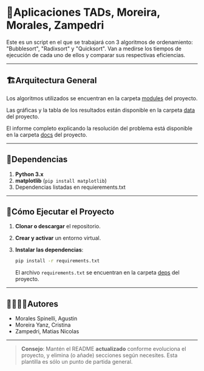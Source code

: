 # 🐍Aplicaciones TADs, Moreira, Morales, Zampedri

Este es un script en el que se trabajará con 3 algoritmos de ordenamiento: "Bubblesort", "Radixsort" y "Quicksort". Van a medirse los tiempos de ejecución de cada uno de ellos y comparar sus respectivas eficiencias.

---
## 🏗Arquitectura General

Los algoritmos utilizados se encuentran en la carpeta [modules](./modules) del proyecto.

Las gráficas y la tabla de los resultados están disponible en la carpeta [data](./data) del proyecto.

El informe completo explicando la resolución del problema está disponible en la carpeta [docs](./docs) del proyecto.

---
## 📑Dependencias

1. **Python 3.x**
2. **matplotlib** (`pip install matplotlib`)
3. Dependencias listadas en requierements.txt

---
## 🚀Cómo Ejecutar el Proyecto
1. **Clonar o descargar** el repositorio.

2. **Crear y activar** un entorno virtual.

3. **Instalar las dependencias**:
   ```bash
   pip install -r requirements.txt
   ```
   El archivo `requirements.txt` se encuentran en la carpeta [deps](./deps) del proyecto.

---
## 🙎‍♀️🙎‍♂️Autores

- Morales Spinelli, Agustin
- Moreira Yanz, Cristina
- Zampedri, Matias Nicolas

---

> **Consejo**: Mantén el README **actualizado** conforme evoluciona el proyecto, y elimina (o añade) secciones según necesites. Esta plantilla es sólo un punto de partida general.
